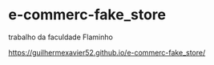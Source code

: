# e-commerc-fake_store

trabalho da faculdade Flaminho

https://guilhermexavier52.github.io/e-commerc-fake_store/
